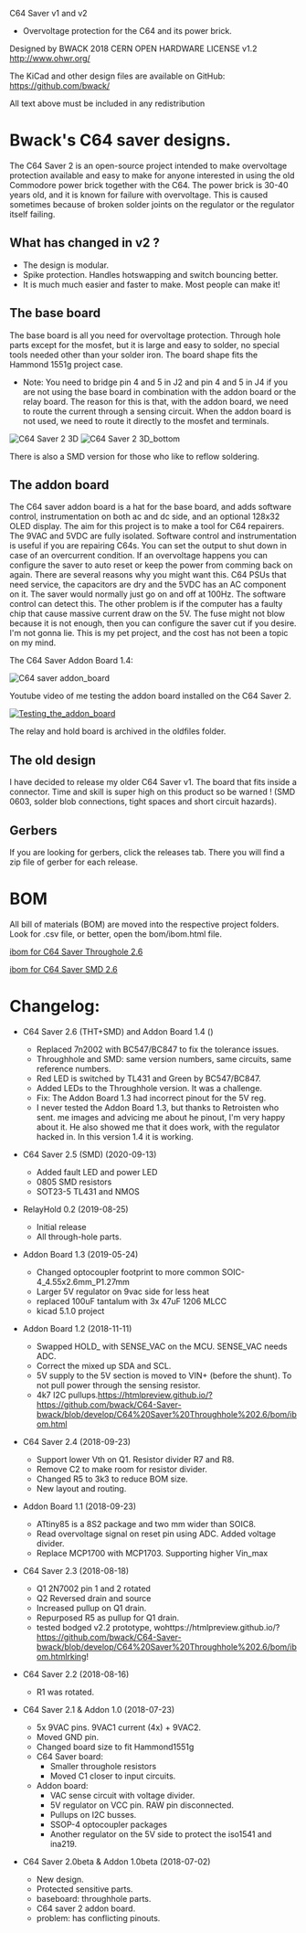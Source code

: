 C64 Saver v1 and v2
- Overvoltage protection for the C64 and its power brick.

Designed by BWACK 2018
CERN OPEN HARDWARE LICENSE v1.2
http://www.ohwr.org/

The KiCad and other design files are available on GitHub:
https://github.com/bwack/

All text above must be included in any redistribution

# Bwack's C64 saver designs.

The C64 Saver 2 is an open-source project intended to make overvoltage protection available and easy to make for anyone interested in using the old Commodore power brick together with the C64. The power brick is 30-40 years old, and it is known for failure with overvoltage. This is caused sometimes because of broken solder joints on the regulator or the regulator itself failing.

## What has changed in v2 ?
- The design is modular.
- Spike protection. Handles hotswapping and switch bouncing better.
- It is much much easier and faster to make. Most people can make it!

## The base board
The base board is all you need for overvoltage protection. Through hole parts except for the mosfet, but it is large and easy to solder, no special tools needed other than your solder iron. The board shape fits the Hammond 1551g project case.
* Note: You need to bridge pin 4 and 5 in J2 and pin 4 and 5 in J4 if you are not using the base board in combination with the addon board or the relay board. The reason for this is that, with the addon board, we need to route the current through a sensing circuit. When the addon board is not used, we need to route it directly to the mosfet and terminals.

 ![C64 Saver 2 3D](C64%20Saver%20Throughhole%202.6/C64Saver2_3D.png)
 ![C64 Saver 2 3D_bottom](C64%20Saver%20Throughhole%202.6/C64Saver2_3D_bottom.png)
 
There is also a SMD version for those who like to reflow soldering.

## The addon board
The C64 saver addon board is a hat for the base board, and adds software control, instrumentation on both ac and dc side, and an optional 128x32 OLED display. The aim for this project is to make a tool for C64 repairers. The 9VAC and 5VDC are fully isolated. Software control and instrumentation is useful if you are repairing C64s. You can set the output to shut down in case of an overcurrent condition. If an overvoltage happens you can configure the saver to auto reset or keep the power from comming back on again. There are several reasons why you might want this. C64 PSUs that need service, the capacitors are dry and the 5VDC has an AC component on it. The saver would normally just go on and off at 100Hz. The software control can detect this. The other problem is if the computer has a faulty chip that cause massive current draw on the 5V. The fuse might not blow because it is not enough, then you can configure the saver cut if you desire. I'm not gonna lie. This is my pet project, and the cost has not been a topic on my mind.

The C64 Saver Addon Board 1.4:

![C64 saver addon_board](addon%20board%201.4/C64Saver2-addon-1.4_3Dfront.png)

Youtube video of me testing the addon board installed on the C64 Saver 2.

[![Testing_the_addon_board ](http://img.youtube.com/vi/oYrapS5jUx8/0.jpg)](http://www.youtube.com/watch?v=oYrapS5jUx8)

The relay and hold board is archived in the oldfiles folder.

## The old design
I have decided to release my older C64 Saver v1. The board that fits inside a connector. Time and skill is super high on this product so be warned ! (SMD 0603, solder blob connections, tight spaces and short circuit hazards).

## Gerbers
If you are looking for gerbers, click the releases tab. There you will find a zip file of gerber for each release.

# BOM
All bill of materials (BOM) are moved into the respective project folders. Look for .csv file, or better, open the bom/ibom.html file.

[ibom for C64 Saver Throughole 2.6](https://htmlpreview.github.io/?https://github.com/bwack/C64-Saver-bwack/blob/develop/C64%20Saver%20Throughhole%202.6/bom/ibom.html)

[ibom for C64 Saver SMD 2.6](https://htmlpreview.github.io/?https://github.com/bwack/C64-Saver-bwack/blob/develop/C64%20Saver%20SMD%202.6/bom/ibom.html)

# Changelog:

- C64 Saver 2.6 (THT+SMD) and Addon Board 1.4 ()
  - Replaced 7n2002 with BC547/BC847 to fix the tolerance issues.
  - Throughhole and SMD: same version numbers, same circuits, same reference numbers.
  - Red LED is switched by TL431 and Green by BC547/BC847.
  - Added LEDs to the Throughhole version. It was a challenge.
  - Fix: The Addon Board 1.3 had incorrect pinout for the 5V reg.
  - I never tested the Addon Board 1.3, but thanks to Retroisten who sent.
  me images and advicing me about he pinout, I'm very happy about it. He also
  showed me that it does work, with the regulator hacked in.  In this version 1.4
  it is working.

- C64 Saver 2.5 (SMD) (2020-09-13)
  - Added fault LED and power LED
  - 0805 SMD resistors
  - SOT23-5 TL431 and NMOS

- RelayHold 0.2 (2019-08-25)
  - Initial release
  - All through-hole parts.

- Addon Board 1.3 (2019-05-24)
  - Changed optocoupler footprint to more common SOIC-4_4.55x2.6mm_P1.27mm
  - Larger 5V regulator on 9vac side for less heat
  - replaced 100uF tantalum with 3x 47uF 1206 MLCC
  - kicad 5.1.0 project

- Addon Board 1.2 (2018-11-11)
  - Swapped HOLD_ with SENSE_VAC on the MCU. SENSE_VAC needs ADC.
  - Correct the mixed up SDA and SCL.
  - 5V supply to the 5V section is moved to VIN+ (before the shunt).
    To not pull power through the sensing resistor.
  - 4k7 I2C pullups.https://htmlpreview.github.io/?https://github.com/bwack/C64-Saver-bwack/blob/develop/C64%20Saver%20Throughhole%202.6/bom/ibom.html

- C64 Saver 2.4 (2018-09-23)
  - Support lower Vth on Q1. Resistor divider R7 and R8.
  - Remove C2 to make room for resistor divider.
  - Changed R5 to 3k3 to reduce BOM size.
  - New layout and routing.

- Addon Board 1.1 (2018-09-23)
  - ATtiny85 is a 8S2 package and two mm wider than SOIC8.
  - Read overvoltage signal on reset pin using ADC. Added voltage divider.
  - Replace MCP1700 with MCP1703. Supporting higher Vin_max

- C64 Saver 2.3 (2018-08-18)
  - Q1 2N7002 pin 1 and 2 rotated
  - Q2 Reversed drain and source
  - Increased pullup on Q1 drain.
  - Repurposed R5 as pullup for Q1 drain.
  - tested bodged v2.2 prototype, wohttps://htmlpreview.github.io/?https://github.com/bwack/C64-Saver-bwack/blob/develop/C64%20Saver%20Throughhole%202.6/bom/ibom.htmlrking!

- C64 Saver 2.2 (2018-08-16)
  - R1 was rotated.

- C64 Saver 2.1 & Addon 1.0 (2018-07-23)
  - 5x 9VAC pins. 9VAC1 current (4x) + 9VAC2.
  - Moved GND pin.
  - Changed board size to fit Hammond1551g
  - C64 Saver board:
    - Smaller throughole resistors
    - Moved C1 closer to input circuits.
  - Addon board:
    - VAC sense circuit with voltage divider.
    - 5V regulator on VCC pin. RAW pin disconnected.
    - Pullups on I2C busses.
    - SSOP-4 optocoupler packages
    - Another regulator on the 5V side to protect the iso1541 and ina219.

- C64 Saver 2.0beta & Addon 1.0beta (2018-07-02)
  - New design.
  - Protected sensitive parts.
  - baseboard: throughhole parts.
  - C64 saver 2 addon board.
  - problem: has conflicting pinouts.
